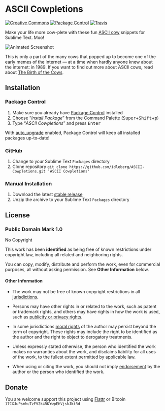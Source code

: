 # ASCII Cowpletions

[![Creative Commons](https://img.shields.io/badge/license-CC0%201.0-orange.svg?style=flat-square)](http://creativecommons.org/publicdomain/zero/1.0/)
[![Package Control](https://packagecontrol.herokuapp.com/downloads/ASCII%20Cowpletions.svg?style=flat-square)](https://packagecontrol.io/packages/ASCII%20Cowpletions)
[![Travis](https://img.shields.io/travis/idleberg/ASCII-Cowpletions.svg?style=flat-square)](https://travis-ci.org/idleberg/ASCII-Cowpletions)

Make your life more cow-plete with these fun [ASCII cow](https://web.archive.org/web/20010817055008/http://www.geocities.com/spunk1111/cows.htm) snippets for Sublime Text. Moo!

![Animated Screenshot](https://raw.github.com/idleberg/ASCII-Cowpletions/master/images/screenshot.gif)

This is only a part of the many cows that popped up to become one of the early memes of the internet — at a time when hardly anyone knew about the internet: in 1989. If you want to find out more about ASCII cows, read about [The Birth of the Cows](https://web.archive.org/web/20120202025244/http://www.clasohm.com/cows/guide5.html).

## Installation

### Package Control

1. Make sure you already have [Package Control](http://wbond.net/sublime_packages/package_control/) installed
2. Choose “*Install Package*” from the Command Palette (<kbd>Super</kbd>+<kbd>Shift</kbd>+<kbd>p</kbd>)
3. Type “*ASCII Cowpletions*” and press <kbd>Enter</kbd>

With [auto_upgrade](http://wbond.net/sublime_packages/package_control/settings/) enabled, Package Control will keep all installed packages up-to-date!

### GitHub

1. Change to your Sublime Text `Packages` directory
2. Clone repository `git clone https://github.com/idleberg/ASCII-Cowpletions.git 'ASCII Cowpletions'`

### Manual Installation

1. Download the latest [stable release](https://github.com/idleberg/AppleScript-Sublime-Text/releases)
2. Unzip the archive to your Sublime Text `Packages` directory

## License

### Public Domain Mark 1.0
No Copyright

This work has been **identified** as being free of known restrictions under copyright law, including all related and neighboring rights.

You can copy, modify, distribute and perform the work, even for commercial purposes, all without asking permission. See **Other Information** below.

#### Other Information

* The work may not be free of known copyright restrictions in all [jurisdictions](http://creativecommons.org/publicdomain/mark/1.0/).

* Persons may have other rights in or related to the work, such as patent or trademark rights, and others may have rights in how the work is used, such as [publicity or privacy rights](http://wiki.creativecommons.org/Frequently_Asked_Questions#When_are_publicity_rights_relevant.3F).

* In some jurisdictions [moral rights](http://creativecommons.org/publicdomain/mark/1.0/) of the author may persist beyond the term of copyright. These rights may include the right to be identified as the author and the right to object to derogatory treatments.

* Unless expressly stated otherwise, the person who identified the work makes no warranties about the work, and disclaims liability for all uses of the work, to the fullest extent permitted by applicable law.

* When using or citing the work, you should not imply [endorsement](http://creativecommons.org/publicdomain/mark/1.0/) by the author or the person who identified the work.

## Donate

You are welcome support this project using [Flattr](https://flattr.com/submit/auto?user_id=idleberg&url=https://github.com/idleberg/ASCII-Cowpletions) or Bitcoin `17CXJuPsmhuTzFV2k4RKYwpEHVjskJktRd`
